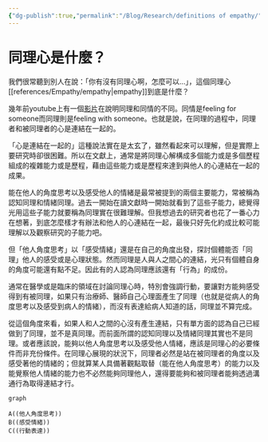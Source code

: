 ```yaml
---
{"dg-publish":true,"permalink":"/Blog/Research/definitions of empathy/","title":"同理心也是多元","tags":["blog","empathy"],"created":"2021-12-10","updated":"2023-02-16T22:37"}
---
```



# 同理心是什麼？

我們很常聽到別人在說：「你有沒有同理心啊，怎麼可以…」，這個同理心[[references/Empathy/empathy\|empathy]]到底是什麼？

幾年前youtube上有一個[影片](https://youtu.be/1Evwgu369Jw)在說明同理和同情的不同。同情是feeling for someone而同理則是feeling with someone。也就是說，在同理的過程中，同理者和被同理者的心是連結在一起的。

「心是連結在一起的」這種說法實在是太玄了，雖然看起來可以理解，但是實際上要研究時卻很困難。所以在文獻上，通常是將同理心解構成多個能力或是多個歷程組成的複雜能力或是歷程，藉由這些能力或是歷程來達到與他人的心連結在一起的成果。

能在他人的角度思考以及感受他人的情緒是最常被提到的兩個主要能力，常被稱為認知同理和情緒同理。過去一開始在讀文獻時一開始就看到了這些子能力，總覺得光用這些子能力就要稱為同理實在很難理解。但我想過去的研究者也花了一番心力在想著，到底怎麼樣才有辦法和他人的心連結在一起，最後只好先化約成比較可能理解以及觀察研究的子能力吧。

但「他人角度思考」以「感受情緒」還是在自己的角度出發，探討個體能否「同理」他人的感受或是心理狀態。然而同理是人與人之間心的連結，光只有個體自身的角度可能還有點不足。因此有的人認為同理應該還有「行為」的成份。

通常在醫學或是臨床的領域在討論同理心時，特別會強調行動，要讓對方能夠感受得到有被同理，如果只有治療師、醫師自己心理面產生了同理（也就是從病人的角度思考以及感受到病人的情緒），而沒有表達給病人知道的話，同理並不算完成。

從這個角度來看，如果人和人之間的心沒有產生連結，只有單方面的認為自己已經做到了同理，並不是真同理。而前面所謂的認知同理以及情緒同理其實也不是同理。或者應該說，能夠以他人角度思考以及感受他人情緒，應該是同理心的必要條件而非充份條件。在同理心展現的狀況下，同理者必然是站在被同理者的角度以及感受著他的情緒的；但就算某人具備著觀點取替（能在他人角度思考）的能力以及能覺察他人情緒的能力也不必然能夠同理他人，還得要能夠和被同理者能夠透過溝通行為取得連結才行。

```mermaid
graph

A((他人角度思考))
B((感受情緒))
C((行動表達))
```


